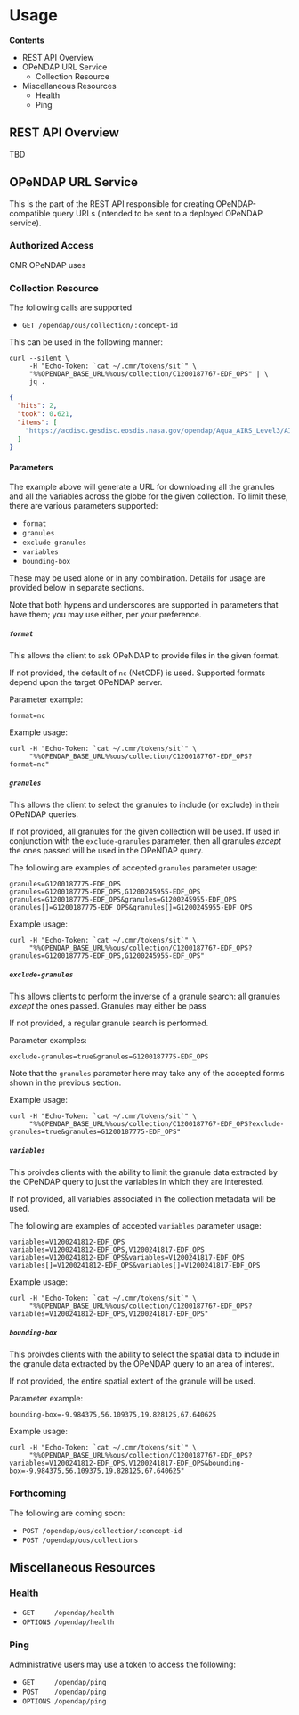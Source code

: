 # Usage


**Contents**

* REST API Overview
* OPeNDAP URL Service
  * Collection Resource
* Miscellaneous Resources
  * Health
  * Ping


## REST API Overview

TBD


## OPeNDAP URL Service

This is the part of the REST API responsible for creating OPeNDAP-compatible
query URLs (intended to be sent to a deployed OPeNDAP service).

### Authorized Access

CMR OPeNDAP uses

### Collection Resource

The following calls are supported

* `GET /opendap/ous/collection/:concept-id`

This can be used in the following manner:

```
curl --silent \
     -H "Echo-Token: `cat ~/.cmr/tokens/sit`" \
     "%%OPENDAP_BASE_URL%%ous/collection/C1200187767-EDF_OPS" | \
     jq .
```
```json
{
  "hits": 2,
  "took": 0.621,
  "items": [
    "https://acdisc.gesdisc.eosdis.nasa.gov/opendap/Aqua_AIRS_Level3/AIRX3STD.006..."
  ]
}
```

#### Parameters

The example above will generate a URL for downloading all the granules and all
the variables across the globe for the given collection. To limit these, there
are various parameters supported:

* `format`
* `granules`
* `exclude-granules`
* `variables`
* `bounding-box`

These may be used alone or in any combination. Details for usage are provided
below in separate sections.

Note that both hypens and underscores are supported in parameters that have
them; you may use either, per your preference.

##### `format`

This allows the client to ask OPeNDAP to provide files in the given format.

If not provided, the default of `nc` (NetCDF) is used. Supported formats
depend upon the target OPeNDAP server.

Parameter example:

```
format=nc
```

Example usage:

```
curl -H "Echo-Token: `cat ~/.cmr/tokens/sit`" \
     "%%OPENDAP_BASE_URL%%ous/collection/C1200187767-EDF_OPS?format=nc"
```

##### `granules`

This allows the client to select the granules to include (or exclude) in their
OPeNDAP queries.

If not provided, all granules for the given collection will be used. If used
in conjunction with the `exclude-granules` parameter, then all granules
_except_ the ones passed will be used in the OPeNDAP query.


The following are examples of accepted `granules` parameter usage:

```
granules=G1200187775-EDF_OPS
granules=G1200187775-EDF_OPS,G1200245955-EDF_OPS
granules=G1200187775-EDF_OPS&granules=G1200245955-EDF_OPS
granules[]=G1200187775-EDF_OPS&granules[]=G1200245955-EDF_OPS
```

Example usage:

```
curl -H "Echo-Token: `cat ~/.cmr/tokens/sit`" \
     "%%OPENDAP_BASE_URL%%ous/collection/C1200187767-EDF_OPS?granules=G1200187775-EDF_OPS,G1200245955-EDF_OPS"
```

##### `exclude-granules`

This allows clients to perform the inverse of a granule search: all granules
_except_ the ones passed. Granules may either be pass

If not provided, a regular granule search is performed.

Parameter examples:

```
exclude-granules=true&granules=G1200187775-EDF_OPS
```

Note that the `granules` parameter here may take any of the accepted forms
shown in the previous section.

Example usage:

```
curl -H "Echo-Token: `cat ~/.cmr/tokens/sit`" \
     "%%OPENDAP_BASE_URL%%ous/collection/C1200187767-EDF_OPS?exclude-granules=true&granules=G1200187775-EDF_OPS"
```

##### `variables`

This proivdes clients with the ability to limit the granule data extracted
by the OPeNDAP query to just the variables in which they are interested.

If not provided, all variables associated in the collection metadata will
be used.

The following are examples of accepted `variables` parameter usage:

```
variables=V1200241812-EDF_OPS
variables=V1200241812-EDF_OPS,V1200241817-EDF_OPS
variables=V1200241812-EDF_OPS&variables=V1200241817-EDF_OPS
variables[]=V1200241812-EDF_OPS&variables[]=V1200241817-EDF_OPS
```

Example usage:

```
curl -H "Echo-Token: `cat ~/.cmr/tokens/sit`" \
     "%%OPENDAP_BASE_URL%%ous/collection/C1200187767-EDF_OPS?variables=V1200241812-EDF_OPS,V1200241817-EDF_OPS"
```

##### `bounding-box`

This proivdes clients with the ability to select the spatial data to include
in the granule data extracted by the OPeNDAP query to an area of interest.

If not provided, the entire spatial extent of the granule will be used.

Parameter example:

```
bounding-box=-9.984375,56.109375,19.828125,67.640625
```

Example usage:

```
curl -H "Echo-Token: `cat ~/.cmr/tokens/sit`" \
     "%%OPENDAP_BASE_URL%%ous/collection/C1200187767-EDF_OPS?variables=V1200241812-EDF_OPS,V1200241817-EDF_OPS&bounding-box=-9.984375,56.109375,19.828125,67.640625"
```

### Forthcoming

The following are coming soon:

* `POST /opendap/ous/collection/:concept-id`
* `POST /opendap/ous/collections`


## Miscellaneous Resources

### Health

* `GET     /opendap/health`
* `OPTIONS /opendap/health`


### Ping

Administrative users may use a token to access the following:

* `GET     /opendap/ping`
* `POST    /opendap/ping`
* `OPTIONS /opendap/ping`
